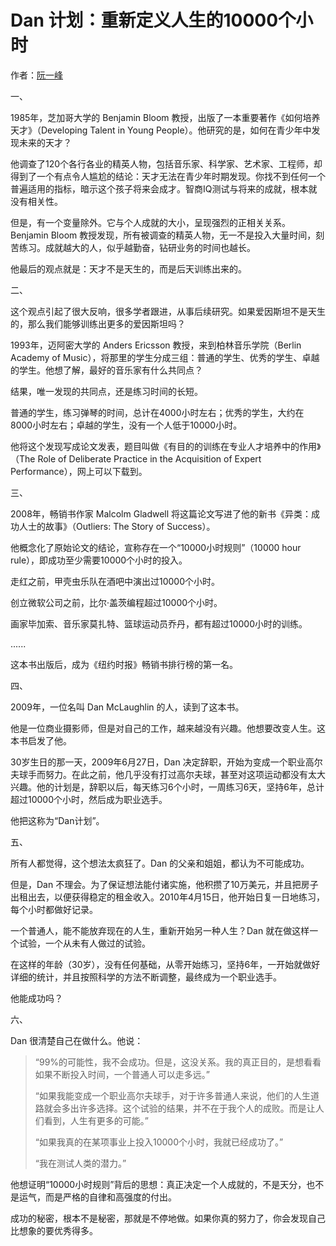 # Dan 计划：重新定义人生的10000个小时

作者：[阮一峰](http://www.ruanyifeng.com)

一、

1985年，芝加哥大学的 Benjamin Bloom 教授，出版了一本重要著作《如何培养天才》（Developing Talent in Young People）。他研究的是，如何在青少年中发现未来的天才？

他调查了120个各行各业的精英人物，包括音乐家、科学家、艺术家、工程师，却得到了一个有点令人尴尬的结论：天才无法在青少年时期发现。你找不到任何一个普遍适用的指标，暗示这个孩子将来会成才。智商IQ测试与将来的成就，根本就没有相关性。

但是，有一个变量除外。它与个人成就的大小，呈现强烈的正相关关系。Benjamin Bloom 教授发现，所有被调查的精英人物，无一不是投入大量时间，刻苦练习。成就越大的人，似乎越勤奋，钻研业务的时间也越长。

他最后的观点就是：天才不是天生的，而是后天训练出来的。

二、

这个观点引起了很大反响，很多学者跟进，从事后续研究。如果爱因斯坦不是天生的，那么我们能够训练出更多的爱因斯坦吗？

1993年，迈阿密大学的 Anders Ericsson 教授，来到柏林音乐学院（Berlin Academy of Music），将那里的学生分成三组：普通的学生、优秀的学生、卓越的学生。他想了解，最好的音乐家有什么共同点？

结果，唯一发现的共同点，还是练习时间的长短。

普通的学生，练习弹琴的时间，总计在4000小时左右；优秀的学生，大约在8000小时左右；卓越的学生，没有一个人低于10000小时。

他将这个发现写成论文发表，题目叫做《有目的的训练在专业人才培养中的作用》（The Role of Deliberate Practice in the Acquisition of Expert Performance），网上可以下载到。

三、

2008年，畅销书作家 Malcolm Gladwell 将这篇论文写进了他的新书《异类：成功人士的故事》（Outliers: The Story of Success）。

他概念化了原始论文的结论，宣称存在一个“10000小时规则”（10000 hour rule），即成功至少需要10000个小时的投入。

走红之前，甲壳虫乐队在酒吧中演出过10000个小时。

创立微软公司之前，比尔·盖茨编程超过10000个小时。

画家毕加索、音乐家莫扎特、篮球运动员乔丹，都有超过10000小时的训练。

......

这本书出版后，成为《纽约时报》畅销书排行榜的第一名。

四、

2009年，一位名叫 Dan McLaughlin 的人，读到了这本书。

他是一位商业摄影师，但是对自己的工作，越来越没有兴趣。他想要改变人生。这本书启发了他。

30岁生日的那一天，2009年6月27日，Dan 决定辞职，开始为变成一个职业高尔夫球手而努力。在此之前，他几乎没有打过高尔夫球，甚至对这项运动都没有太大兴趣。他的计划是，辞职以后，每天练习6个小时，一周练习6天，坚持6年，总计超过10000个小时，然后成为职业选手。

他把这称为“Dan计划”。

五、

所有人都觉得，这个想法太疯狂了。Dan 的父亲和姐姐，都认为不可能成功。

但是，Dan 不理会。为了保证想法能付诸实施，他积攒了10万美元，并且把房子出租出去，以便获得稳定的租金收入。2010年4月15日，他开始日复一日地练习，每个小时都做好记录。

一个普通人，能不能放弃现在的人生，重新开始另一种人生？Dan 就在做这样一个试验，一个从未有人做过的试验。

在这样的年龄（30岁），没有任何基础，从零开始练习，坚持6年，一开始就做好详细的统计，并且按照科学的方法不断调整，最终成为一个职业选手。

他能成功吗？

六、

Dan 很清楚自己在做什么。他说：

> “99%的可能性，我不会成功。但是，这没关系。我的真正目的，是想看看如果不断投入时间，一个普通人可以走多远。”
>
> “如果我能变成一个职业高尔夫球手，对于许多普通人来说，他们的人生道路就会多出许多选择。这个试验的结果，并不在于我个人的成败。而是让人们看到，人生有更多的可能。”
>
> “如果我真的在某项事业上投入10000个小时，我就已经成功了。”
>
> “我在测试人类的潜力。”

他想证明“10000小时规则”背后的思想：真正决定一个人成就的，不是天分，也不是运气，而是严格的自律和高强度的付出。

成功的秘密，根本不是秘密，那就是不停地做。如果你真的努力了，你会发现自己比想象的要优秀得多。

